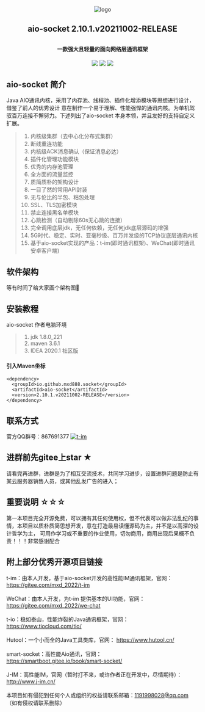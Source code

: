 
<p align="center">
	<img alt="logo" src="https://oscimg.oschina.net/oscnet/up-d3d0a9303e11d522a06cd263f3079027715.png">
</p>
<h2 align="center" style="margin: 30px 0 30px; font-weight: bold;">aio-socket 2.10.1.v20211002-RELEASE</h2>
<h4 align="center">一款强大且轻量的面向网络层通讯框架</h4>
<p align="center">
	<a href="https://gitee.com/mxd_2022/aio-socket/stargazers"><img src="https://gitee.com/mxd_2022/aio-socket/badge/star.svg?theme=dark"></a>
	<a href="https://gitee.com/mxd_2022/aio-socket"><img src="https://img.shields.io/badge/aio--socket-2.10.1.v20211002--RELEASE-yellowgreen"></a>
    <a href="https://www.apache.org/licenses/LICENSE-2.0"><img src="https://img.shields.io/badge/License-Apache--2.0-brightgreen.svg"></a>
</p>

## aio-socket 简介

Java AIO通讯内核，采用了内存池、线程池、插件化增添模块等思想进行设计，借鉴了前人的优秀设计
意在制作一个易于理解、性能强悍的通讯内核。为单机驾驭百万连接不懈努力。下述列出了aio-socket
本身本领，并且友好的支持自定义扩展。
> 1. 内核级集群（去中心化分布式集群）
> 2. 断线重连功能
> 3. 内核级ACK消息确认（保证消息必达）
> 4. 插件化管理功能模块
> 5. 优秀的内存池管理
> 6. 全方面的流量监控
> 7. 质简质朴的架构设计
> 8. 一目了然的常用API封装
> 9. 无与伦比的半包、粘包处理
> 10. SSL、TLS加密模块
> 11. 禁止连接黑名单模块
> 12. 心跳检测（自动剔除60s无心跳的连接）
> 13. 完全调用底层jdk，无任何依赖，无任何jdk底层源码的增强
> 14. 5G时代、稳定、实时、亚毫秒级、百万并发级的TCP协议底层通讯内核
> 15. 基于aio-socket实现的产品：t-im(即时通讯框架)、WeChat(即时通讯安卓客户端)

## 软件架构
等有时间了给大家画个架构图🎉 


## 安装教程
aio-socket 作者电脑环境
> 1. jdk 1.8.0_221
> 2. maven 3.6.1
> 3. IDEA 2020.1 社区版
#### 引入Maven坐标  
~~~
<dependency>
  <groupId>io.github.mxd888.socket</groupId>
  <artifactId>aio-socket</artifactId>
  <version>2.10.1.v20211002-RELEASE</version>
</dependency>
~~~
## 联系方式

   官方QQ群号：867691377 
   <a target="_blank"  href="https://jq.qq.com/?_wv=1027&k=Gd6P6BcT">
   <img border="0" src="//pub.idqqimg.com/wpa/images/group.png" alt="t-im" title="t-im"></a><br>

## 进群前先gitee上star ★
   请看完再进群，进群是为了相互交流技术，共同学习进步，设置进群问题是防止有某云服务器销售人员，或其他乱发广告的进入；

## 重要说明 ☆☆☆

   第一本项目完全开源免费，可以拥有其任何使用权，但不代表可以做非法乱纪的事情，本项目以质朴质简思想开发，意在打造最易读懂源码为主，并不是以高深的设计哲学为主，
   可用作学习或不重要的作业使用，切勿商用，商用出现后果概不负责！！！非常感谢配合

## 附上部分优秀开源项目链接
   
   t-im：由本人开发，基于aio-socket开发的高性能IM通讯框架，官网：  https://gitee.com/mxd_2022/t-im  <br>  
   WeChat：由本人开发，为t-im 提供基本的UI功能，官网：  https://gitee.com/mxd_2022/we-chat  <br>  
   t-io：稳如泰山，性能炸裂的Java通讯框架，官网：  https://www.tiocloud.com/tio/  <br>  
   Hutool：一个小而全的Java工具类库，官网：  https://www.hutool.cn/   <br>  
   smart-socket：高性能Aio通讯，官网： https://smartboot.gitee.io/book/smart-socket/    <br>  
   J-IM：高性能IM，官网（暂时打不来，或许作者正在开发中，尽情期待）：  http://www.j-im.cn/ <br>  
   本项目如有侵犯到任何个人或组织的权益请联系邮箱：1191998028@qq.com （如有侵权请联系删除）